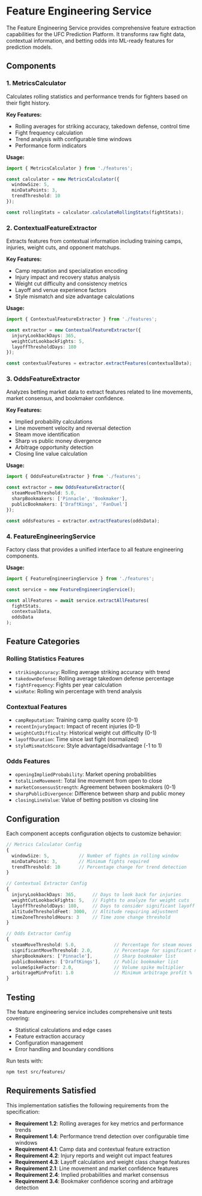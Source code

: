 # Feature Engineering Service

The Feature Engineering Service provides comprehensive feature extraction capabilities for the UFC Prediction Platform. It transforms raw fight data, contextual information, and betting odds into ML-ready features for prediction models.

## Components

### 1. MetricsCalculator

Calculates rolling statistics and performance trends for fighters based on their fight history.

**Key Features:**
- Rolling averages for striking accuracy, takedown defense, control time
- Fight frequency calculation
- Trend analysis with configurable time windows
- Performance form indicators

**Usage:**
```typescript
import { MetricsCalculator } from './features';

const calculator = new MetricsCalculator({
  windowSize: 5,
  minDataPoints: 3,
  trendThreshold: 10
});

const rollingStats = calculator.calculateRollingStats(fightStats);
```

### 2. ContextualFeatureExtractor

Extracts features from contextual information including training camps, injuries, weight cuts, and opponent matchups.

**Key Features:**
- Camp reputation and specialization encoding
- Injury impact and recovery status analysis
- Weight cut difficulty and consistency metrics
- Layoff and venue experience factors
- Style mismatch and size advantage calculations

**Usage:**
```typescript
import { ContextualFeatureExtractor } from './features';

const extractor = new ContextualFeatureExtractor({
  injuryLookbackDays: 365,
  weightCutLookbackFights: 5,
  layoffThresholdDays: 180
});

const contextualFeatures = extractor.extractFeatures(contextualData);
```

### 3. OddsFeatureExtractor

Analyzes betting market data to extract features related to line movements, market consensus, and bookmaker confidence.

**Key Features:**
- Implied probability calculations
- Line movement velocity and reversal detection
- Steam move identification
- Sharp vs public money divergence
- Arbitrage opportunity detection
- Closing line value calculation

**Usage:**
```typescript
import { OddsFeatureExtractor } from './features';

const extractor = new OddsFeatureExtractor({
  steamMoveThreshold: 5.0,
  sharpBookmakers: ['Pinnacle', 'Bookmaker'],
  publicBookmakers: ['DraftKings', 'FanDuel']
});

const oddsFeatures = extractor.extractFeatures(oddsData);
```

### 4. FeatureEngineeringService

Factory class that provides a unified interface to all feature engineering components.

**Usage:**
```typescript
import { FeatureEngineeringService } from './features';

const service = new FeatureEngineeringService();

const allFeatures = await service.extractAllFeatures(
  fightStats,
  contextualData,
  oddsData
);
```

## Feature Categories

### Rolling Statistics Features
- `strikingAccuracy`: Rolling average striking accuracy with trend
- `takedownDefense`: Rolling average takedown defense percentage
- `fightFrequency`: Fights per year calculation
- `winRate`: Rolling win percentage with trend analysis

### Contextual Features
- `campReputation`: Training camp quality score (0-1)
- `recentInjuryImpact`: Impact of recent injuries (0-1)
- `weightCutDifficulty`: Historical weight cut difficulty (0-1)
- `layoffDuration`: Time since last fight (normalized)
- `styleMismatchScore`: Style advantage/disadvantage (-1 to 1)

### Odds Features
- `openingImpliedProbability`: Market opening probabilities
- `totalLineMovement`: Total line movement from open to close
- `marketConsensusStrength`: Agreement between bookmakers (0-1)
- `sharpPublicDivergence`: Difference between sharp and public money
- `closingLineValue`: Value of betting position vs closing line

## Configuration

Each component accepts configuration objects to customize behavior:

```typescript
// Metrics Calculator Config
{
  windowSize: 5,           // Number of fights in rolling window
  minDataPoints: 3,        // Minimum fights required
  trendThreshold: 10       // Percentage change for trend detection
}

// Contextual Extractor Config
{
  injuryLookbackDays: 365,      // Days to look back for injuries
  weightCutLookbackFights: 5,   // Fights to analyze for weight cuts
  layoffThresholdDays: 180,     // Days to consider significant layoff
  altitudeThresholdFeet: 3000,  // Altitude requiring adjustment
  timeZoneThresholdHours: 3     // Time zone change threshold
}

// Odds Extractor Config
{
  steamMoveThreshold: 5.0,              // Percentage for steam moves
  significantMoveThreshold: 2.0,        // Percentage for significant moves
  sharpBookmakers: ['Pinnacle'],        // Sharp bookmaker list
  publicBookmakers: ['DraftKings'],     // Public bookmaker list
  volumeSpikeFactor: 2.0,               // Volume spike multiplier
  arbitrageMinProfit: 1.0               // Minimum arbitrage profit %
}
```

## Testing

The feature engineering service includes comprehensive unit tests covering:
- Statistical calculations and edge cases
- Feature extraction accuracy
- Configuration management
- Error handling and boundary conditions

Run tests with:
```bash
npm test src/features/
```

## Requirements Satisfied

This implementation satisfies the following requirements from the specification:

- **Requirement 1.2**: Rolling averages for key metrics and performance trends
- **Requirement 1.4**: Performance trend detection over configurable time windows
- **Requirement 4.1**: Camp data and contextual feature extraction
- **Requirement 4.2**: Injury reports and weight cut impact features
- **Requirement 4.3**: Layoff calculation and weight class change features
- **Requirement 2.1**: Line movement and market confidence features
- **Requirement 2.4**: Implied probabilities and market consensus
- **Requirement 3.4**: Bookmaker confidence scoring and arbitrage detection